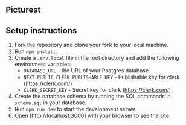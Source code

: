 ## Picturest

## Setup instructions

1. Fork the repository and clone your fork to your local machine.
2. Run `npm install`.
3. Create a `.env.local` file in the root directory and add the following environment variables:
   - `DATABASE_URL` - the URL of your Postgres database.
   - `NEXT_PUBLIC_CLERK_PUBLISHABLE_KEY` - Publishable key for clerk (https://clerk.com/)
   - `CLERK_SECRET_KEY` - Secret key for clerk (https://clerk.com/)
4. Create the database schema by running the SQL commands in `schema.sql` in your database.
5. Run `npm run dev` to start the development server.
6. Open [http://localhost:3000] with your browser to see the site.

